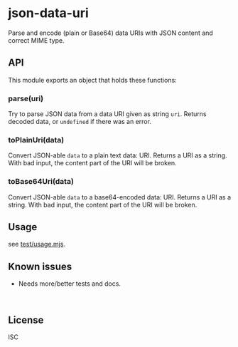 ﻿
<!--#echo json="package.json" key="name" underline="=" -->
json-data-uri
=============
<!--/#echo -->

<!--#echo json="package.json" key="description" -->
Parse and encode (plain or Base64) data URIs with JSON content and correct
MIME type.
<!--/#echo -->



API
---

This module exports an object that holds these functions:

### parse(uri)

Try to parse JSON data from a data URI given as string `uri`.
Returns decoded data, or `undefined` if there was an error.


### toPlainUri(data)

Convert JSON-able `data` to a plain text data: URI.
Returns a URI as a string.
With bad input, the content part of the URI will be broken.


### toBase64Uri(data)

Convert JSON-able `data` to a base64-encoded data: URI.
Returns a URI as a string.
With bad input, the content part of the URI will be broken.





Usage
-----

see [test/usage.mjs](test/usage.mjs).


<!--#toc stop="scan" -->



Known issues
------------

* Needs more/better tests and docs.




&nbsp;


License
-------
<!--#echo json="package.json" key=".license" -->
ISC
<!--/#echo -->

